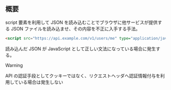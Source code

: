 ## 概要

script 要素を利用して JSON を読み込むことでブラウザに他サービスが提供する JSON ファイルを読み込ませ、その内容を不正に入手する手法。

```html
<script src="https://api.example.com/v1/users/me" type="application/javascript"></script>
```

読み込んだ JSON が JavaScript として正しい文法になっている場合に発生する。

>[!warning]  
> API の認証手段としてクッキーではなく、リクエストヘッダへ認証情報付与を利用している場合は発生しない
